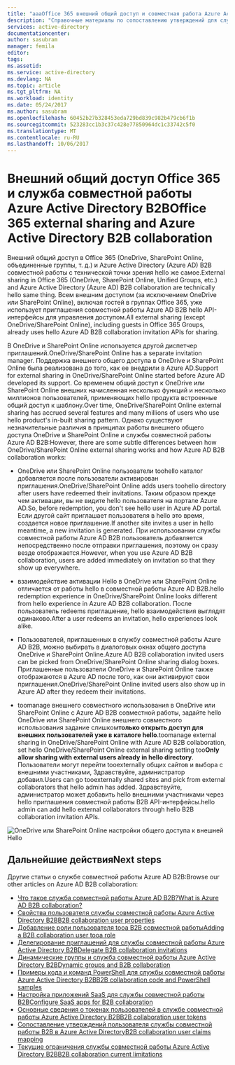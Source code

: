 ```yaml
---
title: "aaaOffice 365 внешний общий доступ и совместная работа Azure Active Directory B2B | Документы Microsoft"
description: "Справочные материалы по сопоставлению утверждений для службы совместной работы Azure Active Directory B2B."
services: active-directory
documentationcenter: 
author: sasubram
manager: femila
editor: 
tags: 
ms.assetid: 
ms.service: active-directory
ms.devlang: NA
ms.topic: article
ms.tgt_pltfrm: NA
ms.workload: identity
ms.date: 05/24/2017
ms.author: sasubram
ms.openlocfilehash: 60452b27b328453eda729bd839c982b479cb6f1b
ms.sourcegitcommit: 523283cc1b3c37c428e77850964dc1c33742c5f0
ms.translationtype: MT
ms.contentlocale: ru-RU
ms.lasthandoff: 10/06/2017
---
```

# <a name="office-365-external-sharing-and-azure-active-directory-b2b-collaboration"></a><span data-ttu-id="1c2c5-103">Внешний общий доступ Office 365 и служба совместной работы Azure Active Directory B2B</span><span class="sxs-lookup"><span data-stu-id="1c2c5-103">Office 365 external sharing and Azure Active Directory B2B collaboration</span></span>

<span data-ttu-id="1c2c5-104">Внешний общий доступ в Office 365 (OneDrive, SharePoint Online, объединенные группы, т. д.) и Azure Active Directory (Azure AD) B2B совместной работы с технической точки зрения hello же самое.</span><span class="sxs-lookup"><span data-stu-id="1c2c5-104">External sharing in Office 365 (OneDrive, SharePoint Online, Unified Groups, etc.) and Azure Active Directory (Azure AD) B2B collaboration are technically hello same thing.</span></span> <span data-ttu-id="1c2c5-105">Всем внешним доступом (за исключением OneDrive или SharePoint Online), включая гостей в группах Office 365, уже использует приглашения совместной работы Azure AD B2B hello API-интерфейсы для управления доступом.</span><span class="sxs-lookup"><span data-stu-id="1c2c5-105">All external sharing (except OneDrive/SharePoint Online), including guests in Office 365 Groups, already uses hello Azure AD B2B collaboration invitation APIs for sharing.</span></span>

<span data-ttu-id="1c2c5-106">В OneDrive и SharePoint Online используется другой диспетчер приглашений.</span><span class="sxs-lookup"><span data-stu-id="1c2c5-106">OneDrive/SharePoint Online has a separate invitation manager.</span></span> <span data-ttu-id="1c2c5-107">Поддержка внешнего общего доступа в OneDrive и SharePoint Online была реализована до того, как ее внедрили в Azure AD.</span><span class="sxs-lookup"><span data-stu-id="1c2c5-107">Support for external sharing in OneDrive/SharePoint Online started before Azure AD developed its support.</span></span> <span data-ttu-id="1c2c5-108">Со временем общий доступ к OneDrive или SharePoint Online внешних начисленная несколько функций и несколько миллионов пользователей, применяющих hello продукта встроенные общий доступ к шаблону.</span><span class="sxs-lookup"><span data-stu-id="1c2c5-108">Over time, OneDrive/SharePoint Online external sharing has accrued several features and many millions of users who use hello product's in-built sharing pattern.</span></span> <span data-ttu-id="1c2c5-109">Однако существуют незначительные различия в принципах работы внешнего общего доступа OneDrive и SharePoint Online и службы совместной работы Azure AD B2B:</span><span class="sxs-lookup"><span data-stu-id="1c2c5-109">However, there are some subtle differences between how OneDrive/SharePoint Online external sharing works and how Azure AD B2B collaboration works:</span></span>

- <span data-ttu-id="1c2c5-110">OneDrive или SharePoint Online пользователи toohello каталог добавляется после пользователи активирован приглашения.</span><span class="sxs-lookup"><span data-stu-id="1c2c5-110">OneDrive/SharePoint Online adds users toohello directory after users have redeemed their invitations.</span></span> <span data-ttu-id="1c2c5-111">Таким образом прежде чем активации, вы не видите hello пользователя на портале Azure AD.</span><span class="sxs-lookup"><span data-stu-id="1c2c5-111">So, before redemption, you don't see hello user in Azure AD portal.</span></span> <span data-ttu-id="1c2c5-112">Если другой сайт приглашает пользователя в hello это время, создается новое приглашение.</span><span class="sxs-lookup"><span data-stu-id="1c2c5-112">If another site invites a user in hello meantime, a new invitation is generated.</span></span> <span data-ttu-id="1c2c5-113">При использовании службы совместной работы Azure AD B2B пользователь добавляется непосредственно после отправки приглашения, поэтому он сразу везде отображается.</span><span class="sxs-lookup"><span data-stu-id="1c2c5-113">However, when you use Azure AD B2B collaboration, users are added immediately on invitation so that they show up everywhere.</span></span>

- <span data-ttu-id="1c2c5-114">взаимодействие активации Hello в OneDrive или SharePoint Online отличается от работы hello в совместной работы Azure AD B2B.</span><span class="sxs-lookup"><span data-stu-id="1c2c5-114">hello redemption experience in OneDrive/SharePoint Online looks different from hello experience in Azure AD B2B collaboration.</span></span> <span data-ttu-id="1c2c5-115">После пользователь redeems приглашение, hello взаимодействия выглядят одинаково.</span><span class="sxs-lookup"><span data-stu-id="1c2c5-115">After a user redeems an invitation, hello experiences look alike.</span></span>

- <span data-ttu-id="1c2c5-116">Пользователей, приглашенных в службу совместной работы Azure AD B2B, можно выбирать в диалоговых окнах общего доступа OneDrive и SharePoint Online.</span><span class="sxs-lookup"><span data-stu-id="1c2c5-116">Azure AD B2B collaboration invited users can be picked from OneDrive/SharePoint Online sharing dialog boxes.</span></span> <span data-ttu-id="1c2c5-117">Приглашенные пользователи OneDrive и SharePoint Online также отображаются в Azure AD после того, как они активируют свои приглашения.</span><span class="sxs-lookup"><span data-stu-id="1c2c5-117">OneDrive/SharePoint Online invited users also show up in Azure AD after they redeem their invitations.</span></span>

- <span data-ttu-id="1c2c5-118">toomanage внешнего совместного использования в OneDrive или SharePoint Online с Azure AD B2B совместной работы, задайте hello OneDrive или SharePoint Online внешнего совместного использования задание слишком**только открыть доступ для внешних пользователей уже в каталоге hello**.</span><span class="sxs-lookup"><span data-stu-id="1c2c5-118">toomanage external sharing in OneDrive/SharePoint Online with Azure AD B2B collaboration, set hello OneDrive/SharePoint Online external sharing setting too**Only allow sharing with external users already in hello directory**.</span></span> <span data-ttu-id="1c2c5-119">Пользователи могут перейти tooexternally общих сайтов и выбора с внешними участниками, Здравствуйте, администратор добавил.</span><span class="sxs-lookup"><span data-stu-id="1c2c5-119">Users can go tooexternally shared sites and pick from external collaborators that hello admin has added.</span></span> <span data-ttu-id="1c2c5-120">Здравствуйте, администратор может добавить hello внешними участниками через hello приглашения совместной работы B2B API-интерфейсы.</span><span class="sxs-lookup"><span data-stu-id="1c2c5-120">hello admin can add hello external collaborators through hello B2B collaboration invitation APIs.</span></span>

![OneDrive или SharePoint Online настройки общего доступа к внешней Hello](media/active-directory-b2b-o365-external-user/odsp-sharing-setting.png)

## <a name="next-steps"></a><span data-ttu-id="1c2c5-122">Дальнейшие действия</span><span class="sxs-lookup"><span data-stu-id="1c2c5-122">Next steps</span></span>

<span data-ttu-id="1c2c5-123">Другие статьи о службе совместной работы Azure AD B2B:</span><span class="sxs-lookup"><span data-stu-id="1c2c5-123">Browse our other articles on Azure AD B2B collaboration:</span></span>

* [<span data-ttu-id="1c2c5-124">Что такое служба совместной работы Azure AD B2B?</span><span class="sxs-lookup"><span data-stu-id="1c2c5-124">What is Azure AD B2B collaboration?</span></span>](active-directory-b2b-what-is-azure-ad-b2b.md)
* [<span data-ttu-id="1c2c5-125">Свойства пользователя службы совместной работы Azure Active Directory B2B</span><span class="sxs-lookup"><span data-stu-id="1c2c5-125">B2B collaboration user properties</span></span>](active-directory-b2b-user-properties.md)
* [<span data-ttu-id="1c2c5-126">Добавление роли пользователя tooa B2B совместной работы</span><span class="sxs-lookup"><span data-stu-id="1c2c5-126">Adding a B2B collaboration user tooa role</span></span>](active-directory-b2b-add-guest-to-role.md)
* [<span data-ttu-id="1c2c5-127">Делегирование приглашений для службы совместной работы Azure Active Directory B2B</span><span class="sxs-lookup"><span data-stu-id="1c2c5-127">Delegate B2B collaboration invitations</span></span>](active-directory-b2b-delegate-invitations.md)
* [<span data-ttu-id="1c2c5-128">Динамические группы и служба совместной работы Azure Active Directory B2B</span><span class="sxs-lookup"><span data-stu-id="1c2c5-128">Dynamic groups and B2B collaboration</span></span>](active-directory-b2b-dynamic-groups.md)
* [<span data-ttu-id="1c2c5-129">Примеры кода и команд PowerShell для службы совместной работы Azure Active Directory B2B</span><span class="sxs-lookup"><span data-stu-id="1c2c5-129">B2B collaboration code and PowerShell samples</span></span>](active-directory-b2b-code-samples.md)
* [<span data-ttu-id="1c2c5-130">Настройка приложений SaaS для службы совместной работы B2B</span><span class="sxs-lookup"><span data-stu-id="1c2c5-130">Configure SaaS apps for B2B collaboration</span></span>](active-directory-b2b-configure-saas-apps.md)
* [<span data-ttu-id="1c2c5-131">Основные сведения о токенах пользователей в службе совместной работы Azure Active Directory B2B</span><span class="sxs-lookup"><span data-stu-id="1c2c5-131">B2B collaboration user tokens</span></span>](active-directory-b2b-user-token.md)
* [<span data-ttu-id="1c2c5-132">Сопоставление утверждений пользователя службы совместной работы B2B в Azure Active Directory</span><span class="sxs-lookup"><span data-stu-id="1c2c5-132">B2B collaboration user claims mapping</span></span>](active-directory-b2b-claims-mapping.md)
* [<span data-ttu-id="1c2c5-133">Текущие ограничения службы совместной работы Azure Active Directory B2B</span><span class="sxs-lookup"><span data-stu-id="1c2c5-133">B2B collaboration current limitations</span></span>](active-directory-b2b-current-limitations.md)
